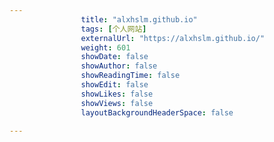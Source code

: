 ---
                title: "alxhslm.github.io"
                tags: [个人网站]
                externalUrl: "https://alxhslm.github.io/"
                weight: 601
                showDate: false
                showAuthor: false
                showReadingTime: false
                showEdit: false
                showLikes: false
                showViews: false
                layoutBackgroundHeaderSpace: false
                ---

